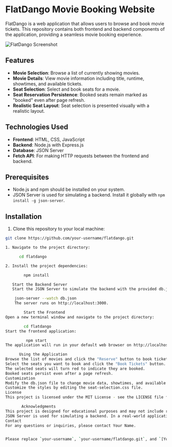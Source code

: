# FlatDango Movie Booking Website

FlatDango is a web application that allows users to browse and book movie tickets. This repository contains both frontend and backend components of the application, providing a seamless movie booking experience.

![FlatDango Screenshot](flatdango-screenshot.png)

## Features

- **Movie Selection**: Browse a list of currently showing movies.
- **Movie Details**: View movie information including title, runtime, showtimes, and available tickets.
- **Seat Selection**: Select and book seats for a movie.
- **Seat Reservation Persistence**: Booked seats remain marked as "booked" even after page refresh.
- **Realistic Seat Layout**: Seat selection is presented visually with a realistic layout.

## Technologies Used

- **Frontend**: HTML, CSS, JavaScript
- **Backend**: Node.js with Express.js
- **Database**: JSON Server
- **Fetch API**: For making HTTP requests between the frontend and backend.

## Prerequisites

- Node.js and npm should be installed on your system.
- JSON Server is used for simulating a backend. Install it globally with `npm install -g json-server`.

## Installation

1. Clone this repository to your local machine:

```bash
git clone https://github.com/your-username/flatdango.git

1. Navigate to the project directory:

      cd flatdango

2. Install the project dependencies:

        npm install

   Start the Backend Server
   Start the JSON Server to simulate the backend with the provided db.json file:

    json-server --watch db.json
    The server runs on http://localhost:3000.

        Start the Frontend
Open a new terminal window and navigate to the project directory:

        cd flatdango
Start the frontend application:

         npm start
The application will run in your default web browser on http://localhost:8000.

      Using the Application
Browse the list of movies and click the "Reserve" button to book tickets for a movie.
Select the seats you want to book and click the "Book Tickets" button.
The selected seats will turn red to indicate they are booked.
Booked seats persist even after a page refresh.
Customization
Modify the db.json file to change movie data, showtimes, and available seats.
Customize the styles by editing the seat-selection.css file.
License
This project is licensed under the MIT License - see the LICENSE file for details.

       Acknowledgments
This project is designed for educational purposes and may not include real-time data.
JSON Server is used for simulating a backend. In a real-world application, a more robust backend should be implemented.
Contact
For any questions or inquiries, please contact Your Name.


Please replace `your-username`, `your-username/flatdango.git`, and `[Your Name](mailto:your.email@example.com)` with your actual username, repository URL, and contact information.
